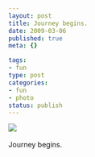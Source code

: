 ```yaml
--- 
layout: post
title: Journey begins.
date: 2009-03-06
published: true
meta: {}

tags: 
- fun
type: post
categories: 
- fun
- photo
status: publish
---
```

![](http://media.eick.us/2011/05/4Lbi8pbnEkqlefmwIhuewGOUo1_4001.jpg)<br /><br />Journey begins.
